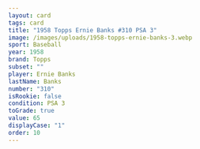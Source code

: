 ```yaml
---
layout: card
tags: card
title: "1958 Topps Ernie Banks #310 PSA 3"
image: /images/uploads/1958-topps-ernie-banks-3.webp
sport: Baseball
year: 1958
brand: Topps
subset: ""
player: Ernie Banks
lastName: Banks
number: "310"
isRookie: false
condition: PSA 3
toGrade: true
value: 65
displayCase: "1"
order: 10
---
```

